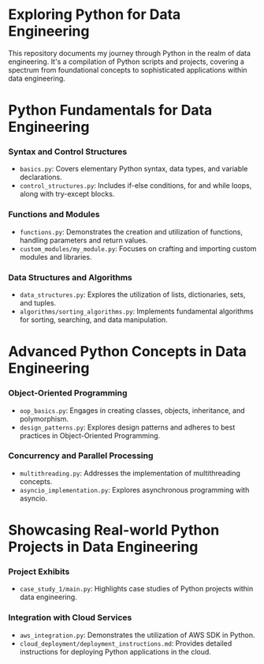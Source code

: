 # Exploring Python for Data Engineering

This repository documents my journey through Python in the realm of data engineering. It's a compilation of Python scripts and projects, covering a spectrum from foundational concepts to sophisticated applications within data engineering.


# Python Fundamentals for Data Engineering

### Syntax and Control Structures

- `basics.py`: Covers elementary Python syntax, data types, and variable declarations.
- `control_structures.py`: Includes if-else conditions, for and while loops, along with try-except blocks.

### Functions and Modules

- `functions.py`: Demonstrates the creation and utilization of functions, handling parameters and return values.
- `custom_modules/my_module.py`: Focuses on crafting and importing custom modules and libraries.

### Data Structures and Algorithms

- `data_structures.py`: Explores the utilization of lists, dictionaries, sets, and tuples.
- `algorithms/sorting_algorithms.py`: Implements fundamental algorithms for sorting, searching, and data manipulation.

# Advanced Python Concepts in Data Engineering

### Object-Oriented Programming

- `oop_basics.py`: Engages in creating classes, objects, inheritance, and polymorphism.
- `design_patterns.py`: Explores design patterns and adheres to best practices in Object-Oriented Programming.

### Concurrency and Parallel Processing

- `multithreading.py`: Addresses the implementation of multithreading concepts.
- `asyncio_implementation.py`: Explores asynchronous programming with asyncio.


# Showcasing Real-world Python Projects in Data Engineering

### Project Exhibits

- `case_study_1/main.py`: Highlights case studies of Python projects within data engineering.

### Integration with Cloud Services

- `aws_integration.py`: Demonstrates the utilization of AWS SDK in Python.
- `cloud_deployment/deployment_instructions.md`: Provides detailed instructions for deploying Python applications in the cloud.



